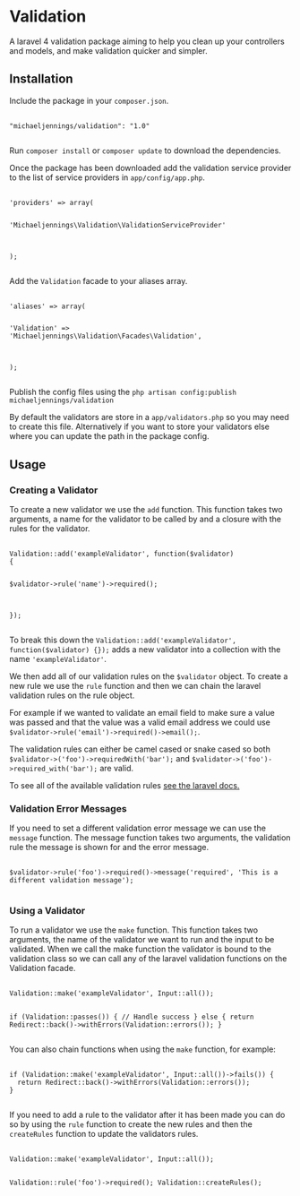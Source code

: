 <h1>Validation</h1>
<p>A laravel 4 validation package aiming to help you clean up your controllers and models, and make validation 
quicker and simpler.</p>
<h2>Installation</h2>
<p>Include the package in your <code>composer.json</code>.</p>
<pre>
  <code>
"michaeljennings/validation": "1.0"
  </code>
</pre>
<p>Run <code>composer install</code> or <code>composer update</code> to download the dependencies.</p>
<p>Once the package has been downloaded add the validation service provider to the list of service providers in 
<code>app/config/app.php</code>.</p>
<pre>
  <code>
'providers' => array(

  'Michaeljennings\Validation\ValidationServiceProvider'
  
);
  </code>
</pre>
<p>Add the <code>Validation</code> facade to your aliases array.</p>
<pre>
  <code>
'aliases' => array(

  'Validation' => 'Michaeljennings\Validation\Facades\Validation',
  
);
  </code>
</pre>
<p>Publish the config files using the <code>php artisan config:publish michaeljennings/validation</code></p>
<p>By default the validators are store in a <code>app/validators.php</code> so you may need to create this file. 
Alternatively if you want to store your validators else where you can update the path in the package config.</p>

<h2>Usage</h2>
<h3>Creating a Validator</h3>
<p>To create a new validator we use the <code>add</code> function. This function takes two arguments, a name for the 
validator to be called by and a closure with the rules for the validator.</p>
<pre>
  <code>
Validation::add('exampleValidator', function($validator)
{

  $validator->rule('name')->required();
  
});
  </code>
</pre>
<p>To break this down the <code>Validation::add('exampleValidator', function($validator) {});</code> adds a new 
validator into a collection with the name <code>'exampleValidator'</code>.</p>
<p>We then add all of our validation rules on the <code>$validator</code> object. To create a new rule we use the 
<code>rule</code> function and then we can chain the laravel validation rules on the rule object.</p>
<p>For example if we wanted to validate an email field to make sure a value was passed and that the value was a valid 
email address we could use <code>$validator->rule('email')->required()->email();</code>.</p>
<p>The validation rules can either be camel cased or snake cased so both 
<code>$validator->('foo')->requiredWith('bar');</code> and <code>$validator->('foo')->required_with('bar');</code> 
are valid.</p>
<p>To see all of the available validation rules 
<a href="http://laravel.com/docs/4.2/validation#available-validation-rules" target="_blank">see the laravel docs.</a>
<h3>Validation Error Messages</h3>
<p>If you need to set a different validation error message we can use the <code>message</code> function. The 
message function takes two arguments, the validation rule the message is shown for and the error message.</p>
<pre>
  <code>
$validator->rule('foo')->required()->message('required', 'This is a different validation message');
  </code>
</pre>
<h3>Using a Validator</h3>
<p>To run a validator we use the <code>make</code> function. This function takes two arguments, the name of the 
validator we want to run and the input to be validated. When we call the make function the validator is bound to the 
validation class so we can call any of the laravel validation functions on the Validation facade.</p>
<pre>
  <code>
Validation::make('exampleValidator', Input::all());

if (Validation::passes()) {
 // Handle success
} else {
  return Redirect::back()->withErrors(Validation::errors());
}
  </code>
</pre>
<p>You can also chain functions when using the <code>make</code> function, for example:</p>
<pre>
  <code>
if (Validation::make('exampleValidator', Input::all())->fails()) {
  return Redirect::back()->withErrors(Validation::errors());
}
  </code>
</pre>
<p>If you need to add a rule to the validator after it has been made you can do so by using the <code>rule</code>
function to create the new rules and then the <code>createRules</code> function to update the validators rules.</p>
<pre>
  <code>
Validation::make('exampleValidator', Input::all());

Validation::rule('foo')->required();
Validation::createRules();
  </code>
</pre>
